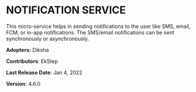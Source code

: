 # NOTIFICATION SERVICE

This micro-service helps in sending notifications to the user like SMS, email, FCM, or in-app notifications. The SMS/email notifications can be sent synchronously or asynchronously.

**Adopters:** Diksha

**Contributors**: EkStep

**Last Release Date**: Jan 4, 2022

**Version**: 4.6.0
